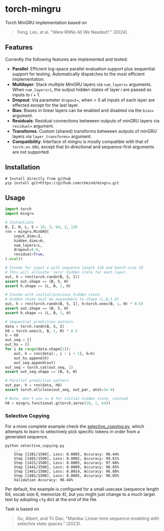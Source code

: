 # torch-mingru
Torch MinGRU implementation based on 

> Feng, Leo, et al. "Were RNNs All We Needed?." (2024).

## Features
Currently the following features are implemented and tested:

 - **Parallel**: Efficient log-space parallel evaluation support plus sequential support for testing. Automatically dispatches to the most efficient implementation.
 - **Multilayer**: Stack multiple MinGRU layers via `num_layers=` arguments. When `num_layers>1`, the output hidden states of layer $i$ are passed as inputs to $i+1$.
 - **Dropout**: Via parameter `dropout=`, when > 0 all inputs of each layer are effected except for the last layer.
 - **Bias**: Biases in linear layers can be enabled and disabled via the `bias=` argument.
 - **Residuals**: Residual connections betweeen outputs of minGRU layers via `residual=` argument.
 - **Transforms**: Custom (shared) transforms betweeen outputs of minGRU layers via `layer_transforms=` argument.
 - **Compatibility**: Interface of *mingru* is mostly compatible with that of `torch.nn.GRU`, except that bi-directional and sequence-first arguments are not supported.

## Installation

```shell
# Install directly from github
pip install git+https://github.com/cheind/mingru.git
```

## Usage

```python
import torch
import mingru

# Instantiate
B, I, H, L, S = 10, 3, 64, 2, 128
rnn = mingru.MinGRU(
    input_dims=I,
    hidden_dims=H,
    num_layers=L,
    dropout=0.0,
    residual=True,
).eval()

# Invoke for input x with sequence length 128 and batch-size 10
# This will allocate 'zero' hidden state for each layer.
out, h = rnn(torch.randn(B, S, I))
assert out.shape == (B, S, H)
assert h.shape == (L, B, 1, H)

# Invoke with initial/previous hidden state.
# Hidden state must be expandable to shape (L,B,1,H)
out, h = rnn(torch.randn(B, S, I), h=torch.ones(B, 1, H) * 0.5)
assert out.shape == (B, S, H)
assert h.shape == (L, B, 1, H)

# Sequential prediction pattern
data = torch.randn(B, S, I)
h0 = torch.ones(L, B, 1, H) * 0.5
h = h0
out_seq = []
out_hs = []
for i in range(data.shape[1]):
    out, h = rnn(data[:, i : i + 1], h=h)
    out_hs.append(h)
    out_seq.append(out)
out_seq = torch.cat(out_seq, 1)
assert out_seq.shape == (B, S, H)

# Parallel prediction pattern
out_par, h = rnn(data, h0)
assert torch.allclose(out_seq, out_par, atol=1e-4)

# Note, don't use <= 0 for initial hidden state, instead
h0 = mingru.functional.g(torch.zeros(10, 1, 64))
```

### Selective Copying
For a more complete example check the [selective_copying.py](./selective_copying.py), which attempts to learn to selectively pick specific tokens in order from a generated sequence.

```shell
python selective_copying.py
    ...
    Step [1381/1500], Loss: 0.0005, Accuracy: 98.44%
    Step [1401/1500], Loss: 0.0002, Accuracy: 99.61%
    Step [1421/1500], Loss: 0.0005, Accuracy: 97.66%
    Step [1441/1500], Loss: 0.0009, Accuracy: 98.05%
    Step [1461/1500], Loss: 0.0014, Accuracy: 96.88%
    Step [1481/1500], Loss: 0.0005, Accuracy: 98.05%
    Validation Accuracy: 98.44%
```

Per default, the example is configured for a small usecase (sequence length 64, vocab size 6, memorize 4), but you might just change to a much larger test by adopting `cfg` dict at the end of the file.

Task is based on
> Gu, Albert, and Tri Dao. "Mamba: Linear-time sequence modeling with selective state spaces." (2023).

